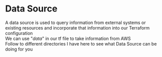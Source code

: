# Data Source
A data source is used to query information from external systems or existing resources and incorporate that information into our Terraform configuration<br>
We can use "*data*" in our tf file to take information from AWS<br>
Follow to different directories I have here to see what Data Source can be doing for you

